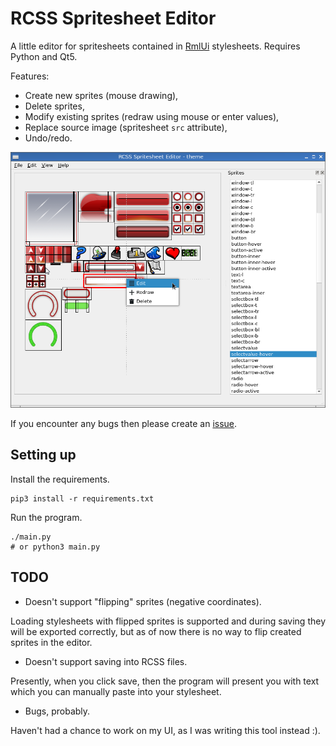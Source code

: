 # RCSS Spritesheet Editor

A little editor for spritesheets contained in 
[RmlUi](https://github.com/mikke89/RmlUi) stylesheets.
Requires Python and Qt5.

Features:

* Create new sprites (mouse drawing),
* Delete sprites,
* Modify existing sprites (redraw using mouse or enter values),
* Replace source image (spritesheet `src` attribute),
* Undo/redo.

![Screenshot](./img/rcss-ed-1.png)

If you encounter any bugs then please create an 
[issue](https://github.com/svenvvv/rcss-sprite-ed/issues).

## Setting up

Install the requirements.

```
pip3 install -r requirements.txt
```

Run the program.

```
./main.py
# or python3 main.py
```

## TODO

* Doesn't support "flipping" sprites (negative coordinates).

Loading stylesheets with flipped sprites is supported and during saving they
will be exported correctly, but as of now there is no way to flip created
sprites in the editor.

* Doesn't support saving into RCSS files.

Presently, when you click save, then the program will present you with text
which you can manually paste into your stylesheet.

* Bugs, probably.

Haven't had a chance to work on my UI, as I was writing this tool instead :).

